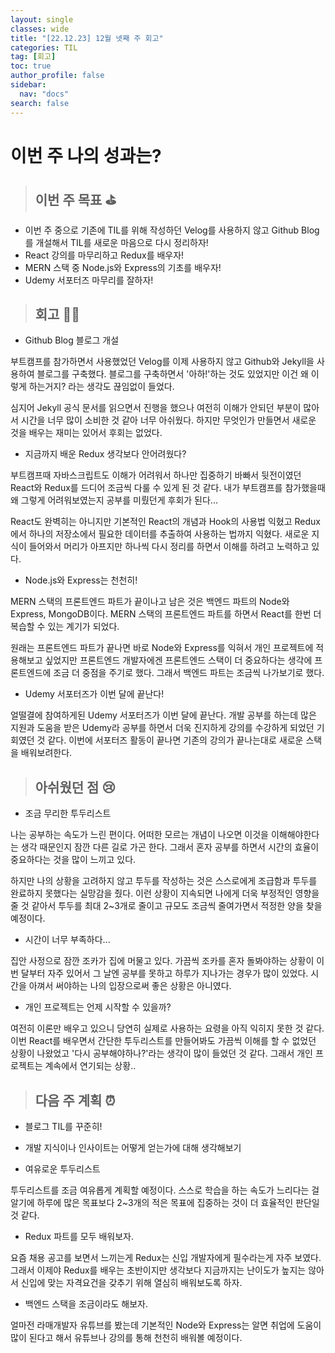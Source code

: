 ```yaml
---
layout: single
classes: wide
title: "[22.12.23] 12월 넷째 주 회고"
categories: TIL
tag: [회고]
toc: true
author_profile: false
sidebar:
  nav: "docs"
search: false
---
```


# 이번 주 나의 성과는?

> ## 이번 주 목표 ⛳️

- 이번 주 중으로 기존에 TIL를 위해 작성하던 Velog를 사용하지 않고 Github Blog를 개설해서 TIL를 새로운 마음으로 다시 정리하자!
- React 강의를 마무리하고 Redux를 배우자!
- MERN 스택 중 Node.js와 Express의 기초를 배우자!
- Udemy 서포터즈 마무리를 잘하자!

> ## 회고 🧑‍💻

- Github Blog 블로그 개설

부트캠프를 참가하면서 사용했었던 Velog를 이제 사용하지 않고 Github와 Jekyll을 사용하여 블로그를 구축했다.
블로그를 구축하면서 '아하!'하는 것도 있었지만 이건 왜 이렇게 하는거지? 라는 생각도 끊임없이 들었다.

심지어 Jekyll 공식 문서를 읽으면서 진행을 했으나 여전히 이해가 안되던 부분이 많아서 시간을 너무 많이 소비한 것 같아 너무 아쉬웠다. 하지만 무엇인가 만들면서 새로운 것을 배우는 재미는 있어서 후회는 없었다.

- 지금까지 배운 Redux 생각보다 안어려웠다?

부트캠프때 자바스크립트도 이해가 어려워서 하나만 집중하기 바빠서 뒷전이였던 React와 Redux를 드디어 조금씩 다룰 수 있게 된 것 같다.
내가 부트캠프를 참가했을때 왜 그렇게 어려워보였는지 공부를 미뤘던게 후회가 된다...

React도 완벽히는 아니지만 기본적인 React의 개념과 Hook의 사용법 익혔고 Redux에서 하나의 저장소에서 필요한 데이터를 추출하여 사용하는 법까지 익혔다. 새로운 지식이 들어와서 머리가 아프지만 하나씩 다시 정리를 하면서 이해를 하려고 노력하고 있다. 

- Node.js와 Express는 천천히!

MERN 스택의 프론트엔드 파트가 끝이나고 남은 것은 백엔드 파트의 Node와 Express, MongoDB이다. MERN 스택의 프론트엔드 파트를 하면서 React를 한번 더 복습할 수 있는 계기가 되었다.

원래는 프론트엔드 파트가 끝나면 바로 Node와 Express를 익혀서 개인 프로젝트에 적용해보고 싶었지만 프론트엔드 개발자에겐 프론트엔드 스택이 더 중요하다는 생각에 프론트엔드에 조금 더 중점을 주기로 했다.
그래서 백엔드 파트는 조금씩 나가보기로 했다.

- Udemy 서포터즈가 이번 달에 끝난다!

얼떨결에 참여하게된 Udemy 서포터즈가 이번 달에 끝난다. 개발 공부를 하는데 많은 지원과 도움을 받은 Udemy라 공부를 하면서 더욱 진지하게 강의를 수강하게 되었던 기회였던 것 같다. 이번에 서포터즈 활동이 끝나면 기존의 강의가 끝나는대로 새로운 스택을 배워보려한다.


> ## 아쉬웠던 점 😢

- 조금 무리한 투두리스트

나는 공부하는 속도가 느린 편이다. 어떠한 모르는 개념이 나오면 이것을 이해해야한다는 생각 때문인지 잠깐 다른 길로 가곤 한다. 그래서 혼자 공부를 하면서 시간의 효율이 중요하다는 것을 많이 느끼고 있다.

하지만 나의 상황을 고려하지 않고 투두를 작성하는 것은 스스로에게 조급함과 투두를 완료하지 못했다는 실망감을 줬다.
이런 상황이 지속되면 나에게 더욱 부정적인 영향을 줄 것 같아서 투두를 최대 2~3개로 줄이고 규모도 조금씩 줄여가면서 적정한 양을 찾을 예정이다.

- 시간이 너무 부족하다...

집안 사정으로 잠깐 조카가 집에 머물고 있다. 가끔씩 조카를 혼자 돌봐야하는 상황이 이번 달부터 자주 있어서 그 날엔 공부를 못하고 하루가 지나가는 경우가 많이 있었다. 시간을 아껴서 써야하는 나의 입장으로써 좋은 상황은 아니였다.

- 개인 프로젝트는 언제 시작할 수 있을까?
  
여전히 이론만 배우고 있으니 당연히 실제로 사용하는 요령을 아직 익히지 못한 것 같다. 이번 React를 배우면서 간단한 투두리스트를 만들어봐도 가끔씩 이해를 할 수 없었던 상황이 나왔었고 '다시 공부해야하나?'라는 생각이 많이 들었던 것 같다. 그래서 개인 프로젝트는 계속에서 연기되는 상황..


> ## 다음 주 계획 ⏰

- 블로그 TIL를 꾸준히!

- 개발 지식이나 인사이트는 어떻게 얻는가에 대해 생각해보기

- 여유로운 투두리스트

투두리스트를 조금 여유롭게 계획할 예정이다. 스스로 학습을 하는 속도가 느리다는 걸 알기에 하루에 많은 목표보다 2~3개의 적은 목표에 집중하는 것이 더 효율적인 판단일 것 같다.

- Redux 파트를 모두 배워보자.

요즘 채용 공고를 보면서 느끼는게 Redux는 신입 개발자에게 필수라는게 자주 보였다. 그래서 이제야 Redux를 배우는 초반이지만 생각보다 지금까지는 난이도가 높지는 않아서 신입에 맞는 자격요건을 갖추기 위해 열심히 배워보도록 하자.

- 백엔드 스택을 조금이라도 해보자.

얼마전 라매개발자 유튜브를 봤는데 기본적인 Node와 Express는 알면 취업에 도움이 많이 된다고 해서 유튜브나 강의를 통해 천천히 배워볼 예정이다.
